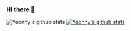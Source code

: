 ### Hi there 👋

<!--
**Yeonny0723/yeonny0723** is a ✨ _special_ ✨ repository because its `README.md` (this file) appears on your GitHub profile.

Here are some ideas to get you started:

- 🔭 I’m currently working on ...
- 🌱 I’m currently learning ...
- 👯 I’m looking to collaborate on ...
- 🤔 I’m looking for help with ...
- 💬 Ask me about ...
- 📫 How to reach me: ...
- 😄 Pronouns: ...
- ⚡ Fun fact: ...
-->

![Yeonny's github stats](https://github-readme-stats.vercel.app/api?username=yeonny0723&show_icons=true) 
[![Yeonny's github stats](https://github-readme-stats.vercel.app/api/top-langs/?username=yeonny0723&show_icons=true&hide_border=true&title_color=004386&icon_color=004386&layout=compact)](https://github.com/yeonny0723)

